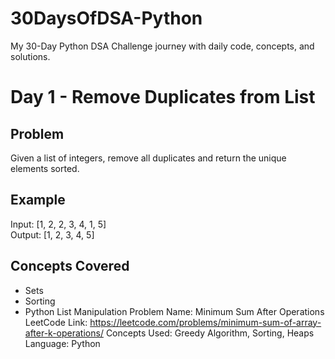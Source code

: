 # 30DaysOfDSA-Python
My 30-Day Python DSA Challenge journey with daily code, concepts, and solutions.


# Day 1 - Remove Duplicates from List
## Problem
Given a list of integers, remove all duplicates and return the unique elements sorted.
## Example
Input: [1, 2, 2, 3, 4, 1, 5]  
Output: [1, 2, 3, 4, 5]

## Concepts Covered
- Sets  
- Sorting  
- Python List Manipulation
Problem Name: Minimum Sum After Operations
LeetCode Link: https://leetcode.com/problems/minimum-sum-of-array-after-k-operations/
Concepts Used: Greedy Algorithm, Sorting, Heaps
Language: Python
